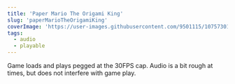 ```yaml
---
title: 'Paper Mario The Origami King'
slug: 'paperMarioTheOrigamiKing'
coverImage: 'https://user-images.githubusercontent.com/9501115/107573017-e1cdab80-6be4-11eb-8eb5-7eeb57bb25e8.png'
tags:
  - audio
  - playable
---
```


Game loads and plays pegged at the 30FPS cap. Audio is a bit rough at times, but does not interfere with game play.
